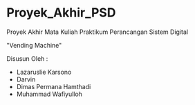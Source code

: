 # Proyek_Akhir_PSD
Proyek Akhir Mata Kuliah Praktikum Perancangan Sistem Digital

"Vending Machine"

Disusun Oleh :
- Lazaruslie Karsono
- Darvin
- Dimas Permana Hamthadi
- Muhammad Wafiyulloh
